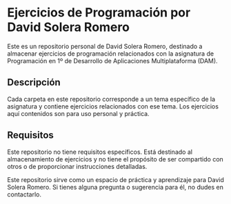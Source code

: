 # Ejercicios de Programación por David Solera Romero

Este es un repositorio personal de David Solera Romero, destinado a almacenar ejercicios de programación relacionados con la asignatura de Programación en 1º de Desarrollo de Aplicaciones Multiplataforma (DAM).

## Descripción

Cada carpeta en este repositorio corresponde a un tema específico de la asignatura y contiene ejercicios relacionados con ese tema. Los ejercicios aquí contenidos son para uso personal y práctica.

## Requisitos

Este repositorio no tiene requisitos específicos. Está destinado al almacenamiento de ejercicios y no tiene el propósito de ser compartido con otros o de proporcionar instrucciones detalladas.

Este repositorio sirve como un espacio de práctica y aprendizaje para David Solera Romero. Si tienes alguna pregunta o sugerencia para él, no dudes en contactarlo.
